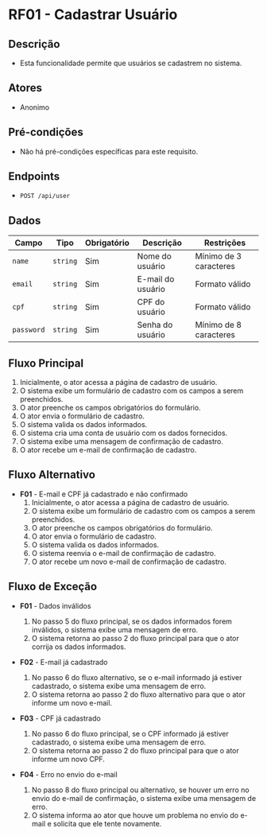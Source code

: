 # RF01 - Cadastrar Usuário

## Descrição

- Esta funcionalidade permite que usuários se cadastrem no sistema.

## Atores

- Anonimo

## Pré-condições

- Não há pré-condições específicas para este requisito.

## Endpoints

- `POST /api/user`

## Dados

| Campo      | Tipo     | Obrigatório | Descrição         | Restrições             |
|------------|----------|-------------|-------------------|------------------------|
| `name`     | `string` | Sim         | Nome do usuário   | Mínimo de 3 caracteres |
| `email`    | `string` | Sim         | E-mail do usuário | Formato válido         |
| `cpf`      | `string` | Sim         | CPF do usuário    | Formato válido         |
| `password` | `string` | Sim         | Senha do usuário  | Mínimo de 8 caracteres |

## Fluxo Principal

1. Inicialmente, o ator acessa a página de cadastro de usuário.
2. O sistema exibe um formulário de cadastro com os campos a serem preenchidos.
3. O ator preenche os campos obrigatórios do formulário.
4. O ator envia o formulário de cadastro.
5. O sistema valida os dados informados.
6. O sistema cria uma conta de usuário com os dados fornecidos.
7. O sistema exibe uma mensagem de confirmação de cadastro.
8. O ator recebe um e-mail de confirmação de cadastro.

## Fluxo Alternativo

- **F01** - E-mail e CPF já cadastrado e não confirmado
    1. Inicialmente, o ator acessa a página de cadastro de usuário.
    2. O sistema exibe um formulário de cadastro com os campos a serem preenchidos.
    3. O ator preenche os campos obrigatórios do formulário.
    4. O ator envia o formulário de cadastro.
    5. O sistema valida os dados informados.
    6. O sistema reenvia o e-mail de confirmação de cadastro.
    7. O ator recebe um novo e-mail de confirmação de cadastro.

## Fluxo de Exceção

- **F01** - Dados inválidos
    1. No passo 5 do fluxo principal, se os dados informados forem inválidos, o sistema exibe uma mensagem de erro.
    2. O sistema retorna ao passo 2 do fluxo principal para que o ator corrija os dados informados.

- **F02** - E-mail já cadastrado
    1. No passo 6 do fluxo alternativo, se o e-mail informado já estiver cadastrado, o sistema exibe uma mensagem de
       erro.
    2. O sistema retorna ao passo 2 do fluxo alternativo para que o ator informe um novo e-mail.

- **F03** - CPF já cadastrado
    1. No passo 6 do fluxo principal, se o CPF informado já estiver cadastrado, o sistema exibe uma mensagem de erro.
    2. O sistema retorna ao passo 2 do fluxo principal para que o ator informe um novo CPF.

- **F04** - Erro no envio do e-mail
    1. No passo 8 do fluxo principal ou alternativo, se houver um erro no envio do e-mail de confirmação, o sistema
       exibe uma mensagem de erro.
    2. O sistema informa ao ator que houve um problema no envio do e-mail e solicita que ele tente novamente.
